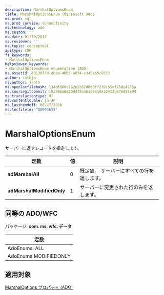 ```yaml
---
description: MarshalOptionsEnum
title: MarshalOptionsEnum |Microsoft Docs
ms.prod: sql
ms.prod_service: connectivity
ms.technology: ado
ms.custom: ''
ms.date: 01/19/2017
ms.reviewer: ''
ms.topic: conceptual
apitype: COM
f1_keywords:
- MarshalOptionsEnum
helpviewer_keywords:
- MarshalOptionsEnum enumeration [ADO]
ms.assetid: 4013075d-dbea-4bbc-a6f4-c345a55c5633
author: rothja
ms.author: jroth
ms.openlocfilehash: 134bf880c762e5b57d6a0ff270c65ef750c4255a
ms.sourcegitcommit: 18a98ea6a30d448aa6195e10ea2413be7e837e94
ms.translationtype: MT
ms.contentlocale: ja-JP
ms.lasthandoff: 08/27/2020
ms.locfileid: "88990633"
---
```

# <a name="marshaloptionsenum"></a>MarshalOptionsEnum
サーバーに返すレコードを指定します。  
  
|定数|値|説明|  
|--------------|-----------|-----------------|  
|**adMarshalAll**|0|既定値。 サーバーにすべての行を返します。|  
|**adMarshalModifiedOnly**|1|サーバーに変更された行のみを返します。|  
  
## <a name="adowfc-equivalent"></a>同等の ADO/WFC  
 パッケージ: **com. ms. wfc. データ**  
  
|定数|  
|--------------|  
|AdoEnums. ALL|  
|AdoEnums MODIFIEDONLY|  
  
## <a name="applies-to"></a>適用対象  
 [MarshalOptions プロパティ (ADO)](./marshaloptions-property-ado.md)